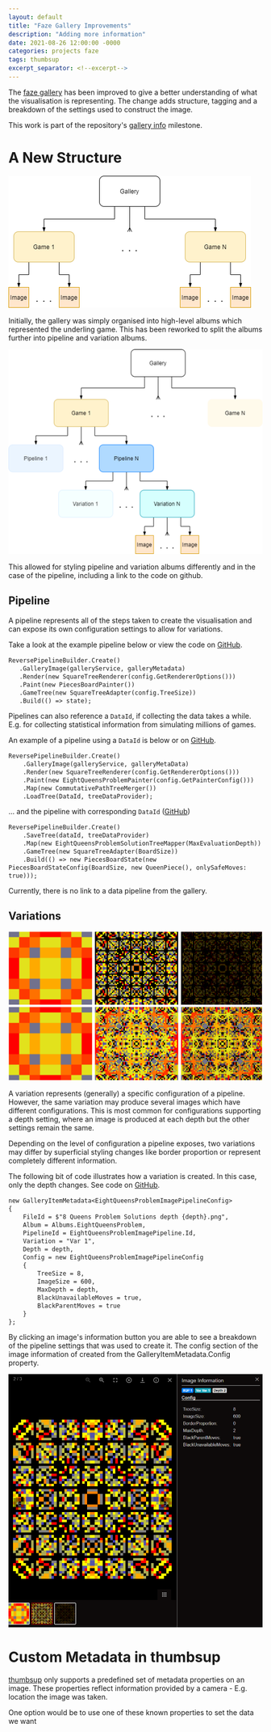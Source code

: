 ```yaml
---
layout: default
title: "Faze Gallery Improvements"
description: "Adding more information"
date: 2021-08-26 12:00:00 -0000
categories: projects faze
tags: thumbsup
excerpt_separator: <!--excerpt-->
---
```


The [faze gallery](https://b-faze.github.io/faze/) has been improved to give a better understanding of what the visualisation is representing. The change adds structure, tagging and a breakdown of the settings used to construct the image.

<!--excerpt-->

 This work is part of the repository's [gallery info](https://github.com/b-faze/faze/milestone/2) milestone.

# A New Structure

 ![Initial gallery structure](/assets/images/faze-gallery-diagram-initial.png)

Initially, the gallery was simply organised into high-level albums which represented the underling game. This has been reworked to split the albums further into pipeline and variation albums. 

 ![Gallery structure](/assets/images/faze-gallery-diagram.png)

 This allowed for styling pipeline and variation albums differently and in the case of the pipeline, including a link to the code on github.

## Pipeline

 A pipeline represents all of the steps taken to create the visualisation and can expose its own configuration settings to allow for variations.

Take a look at the example pipeline below or view the code on [GitHub](https://github.com/b-faze/faze/blob/55354ea577aad7631b826b52d3a8ae8a6f46446b/src/examples/gallery/Faze.Examples.Gallery/Visualisations/PieceBoards/PieceBoardImagePipeline.cs).

 ```
ReversePipelineBuilder.Create()
    .GalleryImage(galleryService, galleryMetadata)
    .Render(new SquareTreeRenderer(config.GetRendererOptions()))
    .Paint(new PiecesBoardPainter())
    .GameTree(new SquareTreeAdapter(config.TreeSize))
    .Build(() => state);
```

Pipelines can also reference a `DataId`, if collecting the data takes a while. E.g. for collecting statistical information from simulating millions of games. 

An example of a pipeline using a `DataId` is below or on [GitHub](https://github.com/b-faze/faze/blob/55354ea577aad7631b826b52d3a8ae8a6f46446b/src/examples/gallery/Faze.Examples.Gallery/Visualisations/EightQueensProblem/EightQueensProblemImagePipeline.cs).

```
ReversePipelineBuilder.Create()
    .GalleryImage(galleryService, galleryMetaData)
    .Render(new SquareTreeRenderer(config.GetRendererOptions()))
    .Paint(new EightQueensProblemPainter(config.GetPainterConfig()))
    .Map(new CommutativePathTreeMerger())
    .LoadTree(DataId, treeDataProvider);
```

... and the pipeline with corresponding `DataId` ([GitHub](https://github.com/b-faze/faze/blob/55354ea577aad7631b826b52d3a8ae8a6f46446b/src/examples/gallery/Faze.Examples.Gallery/Visualisations/EightQueensProblem/DataGenerators/EightQueensProblemExhaustiveDataPipeline.cs))

```
ReversePipelineBuilder.Create()
    .SaveTree(dataId, treeDataProvider)
    .Map(new EightQueensProblemSolutionTreeMapper(MaxEvaluationDepth))
    .GameTree(new SquareTreeAdapter(BoardSize))
    .Build(() => new PiecesBoardState(new PiecesBoardStateConfig(BoardSize, new QueenPiece(), onlySafeMoves: true)));
```

Currently, there is no link to a data pipeline from the gallery.

## Variations

 <img src="/assets/images/8QP-var1.png" />
 <img src="/assets/images/8QP-var3.png" />

A variation represents (generally) a specific configuration of a pipeline. However, the same variation may produce several images which have different configurations. This is most common for configurations supporting a depth setting, where an image is produced at each depth but the other settings remain the same.

Depending on the level of configuration a pipeline exposes, two variations may differ by superficial styling changes like border proportion or represent completely different information.

The following bit of code illustrates how a variation is created. In this case, only the depth changes. See code on [GitHub](https://github.com/b-faze/faze/blob/55354ea577aad7631b826b52d3a8ae8a6f46446b/src/examples/gallery/Faze.Examples.Gallery/Visualisations/EightQueensProblem/EightQueensProblemVis.cs).

```
new GalleryItemMetadata<EightQueensProblemImagePipelineConfig>
{
    FileId = $"8 Queens Problem Solutions depth {depth}.png",
    Album = Albums.EightQueensProblem,
    PipelineId = EightQueensProblemImagePipeline.Id,
    Variation = "Var 1",
    Depth = depth,
    Config = new EightQueensProblemImagePipelineConfig
    {
        TreeSize = 8,
        ImageSize = 600,
        MaxDepth = depth,
        BlackUnavailableMoves = true,
        BlackParentMoves = true
    }
};
```

By clicking an image's information button you are able to see a breakdown of the pipeline settings that was used to create it. The config section of the image information of created from the GalleryItemMetadata.Config property.

 ![Gallery Image Info](/assets/images/faze-gallery-img-info.png)

 # Custom Metadata in thumbsup

 [thumbsup](https://thumbsup.github.io/) only supports a predefined set of metadata properties on an image. These properties reflect information provided by a camera - E.g. location the image was taken. 
 
 One option would be to use one of these known properties to set the data we want 
